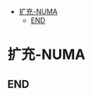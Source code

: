 <!-- TOC depthFrom:1 depthTo:6 withLinks:1 updateOnSave:1 orderedList:0 -->

- [扩充-NUMA](#扩充-numa)
	- [END](#end)

<!-- /TOC -->
# 扩充-NUMA

## END

